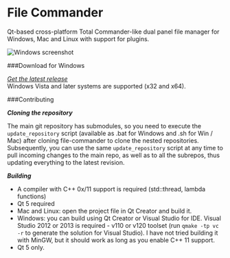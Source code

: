 File Commander
==============

   Qt-based cross-platform Total Commander-like dual panel file manager for Windows, Mac and Linux with support for plugins.

![Windows screenshot](/../gh-pages/screenshots/Windows/Clip.jpg?raw=true)

###Download for Windows

*<a href="https://github.com/VioletGiraffe/file-commander/releases/latest">Get the latest release</a>*    
Windows Vista and later systems are supported (x32 and x64).

###Contributing

***Cloning the repository***

   The main git repository has submodules, so you need to execute the `update_repository` script (available as .bat for Windows and .sh for Win / Mac) after cloning file-commander to clone the nested repositories. Subsequently, you can use the same `update_repository` script at any time to pull incoming changes to the main repo, as well as to all the subrepos, thus updating everything to the latest revision.

***Building***

* A compiler with C++ 0x/11 support is required (std::thread, lambda functions)
* Qt 5 required
* Mac and Linux: open the project file in Qt Creator and build it.
* Windows: you can build using Qt Creator or Visual Studio for IDE. Visual Studio 2012 or 2013 is required - v110 or v120 toolset (run `qmake -tp vc -r` to generate the solution for Visual Studio). I have not tried building it with MinGW, but it should work as long as you enable C++ 11 support.
* Qt 5 only.
